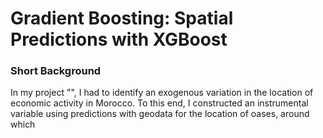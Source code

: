 # Gradient Boosting: Spatial Predictions with XGBoost

### Short Background
In my project "", I had to identify an exogenous variation in the location of economic activity in Morocco. To this end, I constructed an instrumental variable using predictions with geodata for the location of oases, around which
